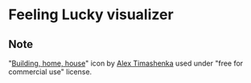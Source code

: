 # Feeling Lucky visualizer

## Note

"[Building, home, house](https://www.iconfinder.com/icons/384890/building_home_house_icon)" icon by [Alex Timashenka](https://www.iconfinder.com/Oppossume) used under "free for commercial use" license.
